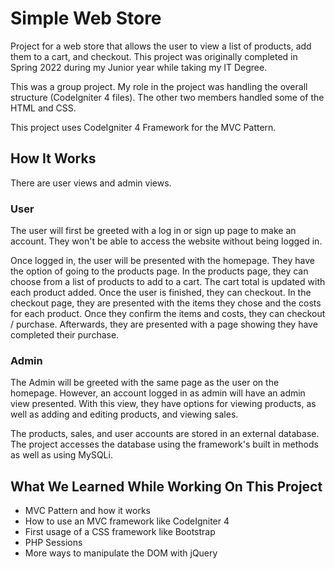 # Simple Web Store
Project for a web store that allows the user to view a list of products, add them to a cart, and checkout. This project was originally completed in Spring 2022 during my Junior year while taking my IT Degree. 

This was a group project. My role in the project was handling the overall structure (CodeIgniter 4 files). The other two members handled some of the HTML and CSS.

This project uses CodeIgniter 4 Framework for the MVC Pattern.

## How It Works

There are user views and admin views.

### User

The user will first be greeted with a log in or sign up page to make an account. They won't be able to access the website without being logged in.

Once logged in, the user will be presented with the homepage. They have the option of going to the products page. In the products page, they can choose from a list of products to add to a cart. The cart total is updated with each product added. Once the user is finished, they can checkout. In the checkout page, they are presented with the items they chose and the costs for each product. Once they confirm the items and costs, they can checkout / purchase. Afterwards, they are presented with a page showing they have completed their purchase.

### Admin 

The Admin will be greeted with the same page as the user on the homepage. However, an account logged in as admin will have an admin view presented. With this view, they have options for viewing products, as well as adding and editing products, and viewing sales.

The products, sales, and user accounts are stored in an external database. The project accesses the database using the framework's built in methods as well as using MySQLi.

## What We Learned While Working On This Project

- MVC Pattern and how it works
- How to use an MVC framework like CodeIgniter 4
- First usage of a CSS framework like Bootstrap
- PHP Sessions
- More ways to manipulate the DOM with jQuery
